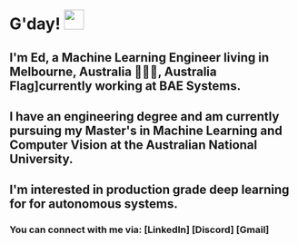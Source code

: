 # G'day! <img src="https://www.flaticon.com/svg/static/icons/svg/3802/3802110.svg" width="35px">

## I'm Ed, a Machine Learning Engineer living in Melbourne, Australia 🦘:australia:, Australia Flag]currently working at BAE Systems. 

## I have an engineering degree and am currently pursuing my Master's in Machine Learning and Computer Vision at the Australian National University. 

## I'm interested in production grade deep learning for for autonomous systems. 

### You can connect with me via: [LinkedIn] [Discord] [Gmail]

<!--
**ed-muthiah/ed-muthiah** is a ✨ _special_ ✨ repository because its `README.md` (this file) appears on your GitHub profile.

Here are some ideas to get you started:

- 🔭 I’m currently working on ...
- 🌱 I’m currently learning ...
- 👯 I’m looking to collaborate on ...
- 🤔 I’m looking for help with ...
- 💬 Ask me about ...
- 📫 How to reach me: ...
- 😄 Pronouns: ...
- ⚡ Fun fact: ...
-->

